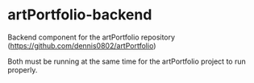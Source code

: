 # artPortfolio-backend
Backend component for the artPortfolio repository (https://github.com/dennis0802/artPortfolio)

Both must be running at the same time for the artPortfolio project to run properly.